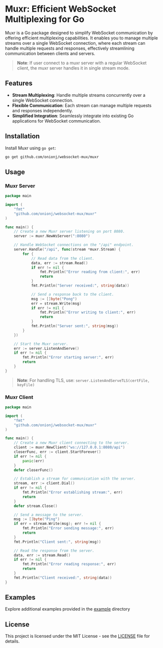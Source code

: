 
# Muxr: Efficient WebSocket Multiplexing for Go

Muxr is a Go package designed to simplify WebSocket communication by offering efficient multiplexing capabilities. It enables you to manage multiple streams over a single WebSocket connection, where each stream can handle multiple requests and responses, effectively streamlining communication between clients and servers.

> **Note**: If user connect to a muxr server with a regular WebSocket client, the muxr server handles it in single stream mode.

## Features

- **Stream Multiplexing**: Handle multiple streams concurrently over a single WebSocket connection.
- **Flexible Communication**: Each stream can manage multiple requests and responses independently.
- **Simplified Integration**: Seamlessly integrate into existing Go applications for WebSocket communication.

## Installation

Install Muxr using `go get`:

```bash
go get github.com/onionj/websocket-mux/muxr
```

## Usage

### Muxr Server

```go
package main

import (
    "fmt"
    "github.com/onionj/websocket-mux/muxr"
)

func main() {    
    // Create a new Muxr server listening on port 8080.
    server := muxr.NewWsServer(":8080")

    // Handle WebSocket connections on the "/api" endpoint.
    server.Handle("/api", func(stream *muxr.Stream) {
        for {
            // Read data from the client.
            data, err := stream.Read()
            if err != nil {
                fmt.Println("Error reading from client:", err)
                return
            }
            fmt.Println("Server received:", string(data))

            // Send a response back to the client.
            msg := []byte("Pong")
            err = stream.Write(msg)
            if err != nil {
                fmt.Println("Error writing to client:", err)
                return
            }
            fmt.Println("Server sent:", string(msg))
        }
    })

    // Start the Muxr server.
    err := server.ListenAndServe()
    if err != nil {
        fmt.Println("Error starting server:", err)
        return
    }
}
```

> **Note**: For handling TLS, use: `server.ListenAndServeTLS(certFile, keyFile)`

### Muxr Client

```go
package main

import (
    "fmt"
    "github.com/onionj/websocket-mux/muxr"
)

func main() {
    // Create a new Muxr client connecting to the server.
    client := muxr.NewClient("ws://127.0.0.1:8080/api")
    closerFunc, err := client.StartForever()
	if err != nil {
		panic(err)
	}
	defer closerFunc()

    // Establish a stream for communication with the server.
    stream, err := client.Dial()
    if err != nil {
        fmt.Println("Error establishing stream:", err)
        return
    }
    defer stream.Close()

    // Send a message to the server.
    msg := []byte("Ping")
    if err = stream.Write(msg); err != nil {
        fmt.Println("Error sending message:", err)
        return
    }
    fmt.Println("Client sent:", string(msg))

    // Read the response from the server.
    data, err := stream.Read()
    if err != nil {
        fmt.Println("Error reading response:", err)
        return
    }
    fmt.Println("Client received:", string(data))
}

```

## Examples
Explore additional examples provided in the [example](./example/) directory

## License
This project is licensed under the MIT License - see the [LICENSE](./LICENSE) file for details.
